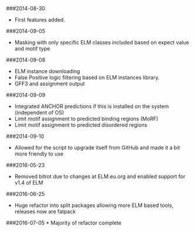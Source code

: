 ###2014-08-30
   * First features added.

###2014-09-05
   * Masking with only specific ELM classes included based on expect value and motif type

###2014-09-08
   * ELM instance downloading
   * False Positive logic filtering based on ELM instances library.
   * GFF3 and assignment output

###2014-09-09
   * Integrated ANCHOR predictions if this is installed on the system (independent of OS)
   * Limit motif assignment to predicted binding regions (MoRF)
   * Limit motif assignment to predicted disordered regions

###2014-09-10
   * Allowed for the script to upgrade itself from GitHub and made it a bit more friendly to use

###2016-05-23
   * Removed bitrot due to changes at ELM.eu.org and enabled support for v1.4 of ELM

###2016-06-25
   * Huge refactor into split packages allowing more ELM based tools, releases now are fatpack

###2016-07-05
    * Majority of refactor complete
